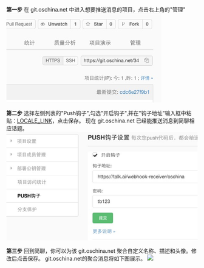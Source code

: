 
**第一步** 在 git.oschina.net 中进入想要推送消息的项目，点击右上角的"管理"
![](/images/inte-guide/sample-oschina-1.png)

**第二步** 选择左侧列表的"Push钩子",勾选"开启钩子",并在"钩子地址"输入框中粘贴：[LOCALE_LINK](LOCALE_LINK)，点击保存。
现在 git.oschina.net 已经能推送消息到简聊相应话题。
![](/images/inte-guide/sample-oschina-2.png)

**第三步** 回到简聊，你可以为该 git.oschina.net 聚合自定义名称、描述和头像。修改后点击保存。
git.oschina.net的聚合消息将如下图展示。
![](/images/inte-guide/notice-oschina.png)
